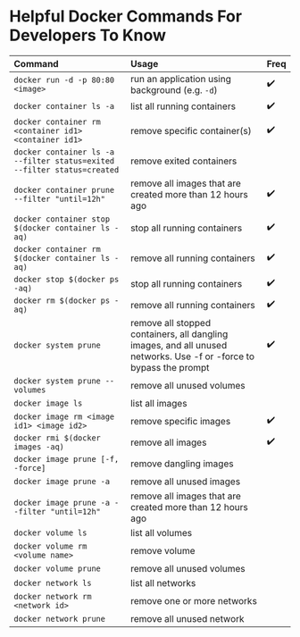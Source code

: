 # Helpful Docker Commands For Developers To Know

| Command                                                                 | Usage | Freq |
|:----------------------------------------------------------------------- | :---- | :--- |
| `docker run -d -p 80:80 <image>`                                        | run an application using background (e.g. `-d`) | :heavy_check_mark: |
| `docker container ls -a`                                                | list all running containers | :heavy_check_mark: |
| `docker container rm <container id1> <container id1>`                   | remove specific container(s) | :heavy_check_mark: |
| `docker container ls -a --filter status=exited --filter status=created` | remove exited containers |  |
| `docker container prune --filter "until=12h"`                           | remove all images that are created more than 12 hours ago | :heavy_check_mark: |
| `docker container stop $(docker container ls -aq)`                      | stop all running containers | :heavy_check_mark: |
| `docker container rm $(docker container ls -aq)`                        | remove all running containers | :heavy_check_mark: |
| `docker stop $(docker ps -aq)`                                          | stop all running containers | :heavy_check_mark: |
| `docker rm $(docker ps -aq)`                                            | remove all running containers | :heavy_check_mark: |
| `docker system prune`                                                   | remove all stopped containers, all dangling images, and all unused networks. Use -f or -force to bypass the prompt | :heavy_check_mark: |
| `docker system prune --volumes`                                         | remove all unused volumes |  |
| `docker image ls`                                                       | list all images |  |
| `docker image rm <image id1> <image id2>`                               | remove specific images | :heavy_check_mark: |
| `docker rmi $(docker images -aq)`                                       | remove all images | :heavy_check_mark: |
| `docker image prune [-f, -force]`                                       | remove dangling images |  |
| `docker image prune -a`                                                 | remove all unused images |  |
| `docker image prune -a --filter "until=12h"`                            | remove all images that are created more than 12 hours ago |  |
| `docker volume ls`                                                      | list all volumes |  |
| `docker volume rm <volume name>`                                        | remove volume |  |
| `docker volume prune`                                                   | remove all unused volumes |  |
| `docker network ls`                                                     | list all networks |  |
| `docker network rm <network id>`                                        | remove one or more networks |  |
| `docker network prune`                                                  | remove all unused network |  |
